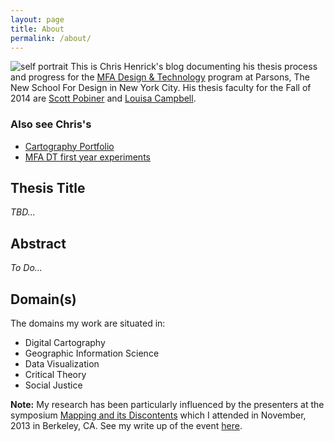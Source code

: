 ```yaml
---
layout: page
title: About 
permalink: /about/
---
```


![self portrait](../assets/cafe-instagram.png)
This is Chris Henrick's blog documenting his thesis process and progress for the [MFA Design & Technology](http://www.newschool.edu/parsons/mfa-design-technology/) program at Parsons, The New School For Design in New York City. His thesis faculty for the Fall of 2014 are [Scott Pobiner](http://www.newschool.edu/parsons/faculty.aspx?id=4e44-6331-4f44-5134) and [Louisa Campbell](http://mfadt.parsons.edu/2014/faculty/louisa-campbell).

### Also see Chris's
- [Cartography Portfolio](http://chrishenrick.com)
- [MFA DT first year experiments](http://chenrickmfadt.wordpress.com/)

## Thesis Title

*TBD...*

## Abstract

*To Do...*

## Domain(s)
The domains my work are situated in:  

- Digital Cartography 
- Geographic Information Science
- Data Visualization 
- Critical Theory
- Social Justice

**Note:** My research has been particularly influenced by the presenters at the symposium [Mapping and its Discontents](http://ced.berkeley.edu/events-media/events/mapping-and-its-discontents) which I attended in November, 2013 in Berkeley, CA. See my write up of the event [here](http://chenrickmfadt.wordpress.com/2013/11/02/mapping-and-its-discontents-berkeley-ca/).